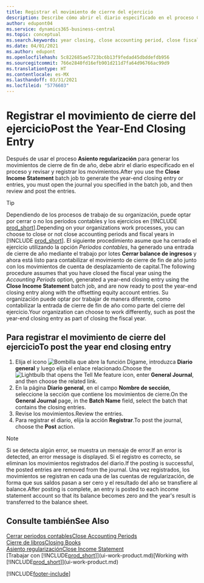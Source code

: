 ```yaml
---
title: Registrar el movimiento de cierre del ejercicio
description: Describe cómo abrir el diario especificado en el proceso Cerrar resultados y, a continuación, revisar y registrar el movimiento de cierre de fin de año.
author: edupont04
ms.service: dynamics365-business-central
ms.topic: conceptual
ms.search.keywords: year closing, close accounting period, close fiscal year, bank account detailed trial balance
ms.date: 04/01/2021
ms.author: edupont
ms.openlocfilehash: 5c822685ae5723bc6b13f9fedad45dbddefdb956
ms.sourcegitcommit: 766e2840fd16efb901d211d7fa64d96766ac99d9
ms.translationtype: HT
ms.contentlocale: es-MX
ms.lasthandoff: 03/31/2021
ms.locfileid: "5776603"
---
```

# <a name="post-the-year-end-closing-entry"></a><span data-ttu-id="46f71-103">Registrar el movimiento de cierre del ejercicio</span><span class="sxs-lookup"><span data-stu-id="46f71-103">Post the Year-End Closing Entry</span></span>

<span data-ttu-id="46f71-104">Después de usar el proceso **Asiento regularización** para generar los movimientos de cierre de fin de año, debe abrir el diario especificado en el proceso y revisar y registrar los movimientos.</span><span class="sxs-lookup"><span data-stu-id="46f71-104">After you use the **Close Income Statement** batch job to generate the year-end closing entry or entries, you must open the journal you specified in the batch job, and then review and post the entries.</span></span>  

> [!TIP]
> <span data-ttu-id="46f71-105">Dependiendo de los procesos de trabajo de su organización, puede optar por cerrar o no los períodos contables y los ejercicios en [!INCLUDE [prod_short](includes/prod_short.md)].</span><span class="sxs-lookup"><span data-stu-id="46f71-105">Depending on your organizations work processes, you can choose to close or not close accounting periods and fiscal years in [!INCLUDE [prod_short](includes/prod_short.md)].</span></span> <span data-ttu-id="46f71-106">El siguiente procedimiento asume que ha cerrado el ejercicio utilizando la opción *Periodos contables*, ha generado una entrada de cierre de año mediante el trabajo por lotes **Cerrar balance de ingresos** y ahora está listo para contabilizar el movimiento de cierre de fin de año junto con los movimientos de cuenta de desplazamiento de capital.</span><span class="sxs-lookup"><span data-stu-id="46f71-106">The following procedure assumes that you have closed the fiscal year using the *Accounting Periods* option, generated a year-end closing entry using the **Close Income Statement** batch job, and are now ready to post the year-end closing entry along with the offsetting equity account entries.</span></span> <span data-ttu-id="46f71-107">Su organización puede optar por trabajar de manera diferente, como contabilizar la entrada de cierre de fin de año como parte del cierre del ejercicio.</span><span class="sxs-lookup"><span data-stu-id="46f71-107">Your organization can choose to work differently, such as post the year-end closing entry as part of closing the fiscal year.</span></span>

## <a name="to-post-the-year-end-closing-entry"></a><span data-ttu-id="46f71-108">Para registrar el movimiento de cierre del ejercicio</span><span class="sxs-lookup"><span data-stu-id="46f71-108">To post the year end closing entry</span></span>

1. <span data-ttu-id="46f71-109">Elija el icono ![Bombilla que abre la función Dígame](media/ui-search/search_small.png "Dígame qué desea hacer"), introduzca **Diario general** y luego elija el enlace relacionado.</span><span class="sxs-lookup"><span data-stu-id="46f71-109">Choose the ![Lightbulb that opens the Tell Me feature](media/ui-search/search_small.png "Tell me what you want to do") icon, enter **General Journal**, and then choose the related link.</span></span>
2. <span data-ttu-id="46f71-110">En la página **Diario general**, en el campo **Nombre de sección**, seleccione la sección que contiene los movimientos de cierre.</span><span class="sxs-lookup"><span data-stu-id="46f71-110">On the **General Journal** page, in the **Batch Name** field, select the batch that contains the closing entries.</span></span>
3. <span data-ttu-id="46f71-111">Revise los movimientos.</span><span class="sxs-lookup"><span data-stu-id="46f71-111">Review the entries.</span></span>
4. <span data-ttu-id="46f71-112">Para registrar el diario, elija la acción **Registrar**.</span><span class="sxs-lookup"><span data-stu-id="46f71-112">To post the journal, choose the **Post** action.</span></span>

> [!NOTE]  
> <span data-ttu-id="46f71-113">Si se detecta algún error, se muestra un mensaje de error.</span><span class="sxs-lookup"><span data-stu-id="46f71-113">If an error is detected, an error message is displayed.</span></span> <span data-ttu-id="46f71-114">Si el registro es correcto, se eliminan los movimientos registrados del diario.</span><span class="sxs-lookup"><span data-stu-id="46f71-114">If the posting is successful, the posted entries are removed from the journal.</span></span> <span data-ttu-id="46f71-115">Una vez registrados, los movimientos se registran en cada una de las cuentas de regularización, de forma que sus saldos pasan a ser cero y el resultado del año se transfiere al balance.</span><span class="sxs-lookup"><span data-stu-id="46f71-115">After posting is complete, an entry is posted to each income statement account so that its balance becomes zero and the year's result is transferred to the balance sheet.</span></span>

## <a name="see-also"></a><span data-ttu-id="46f71-116">Consulte también</span><span class="sxs-lookup"><span data-stu-id="46f71-116">See Also</span></span>

[<span data-ttu-id="46f71-117">Cerrar periodos contables</span><span class="sxs-lookup"><span data-stu-id="46f71-117">Close Accounting Periods</span></span>](year-close-account-periods.md)  
[<span data-ttu-id="46f71-118">Cierre de libros</span><span class="sxs-lookup"><span data-stu-id="46f71-118">Closing Books</span></span>](year-close-books.md)  
[<span data-ttu-id="46f71-119">Asiento regularización</span><span class="sxs-lookup"><span data-stu-id="46f71-119">Close Income Statement</span></span>](year-close-income-statement.md)  
<span data-ttu-id="46f71-120">[Trabajar con [!INCLUDE[prod_short](includes/prod_short.md)]](ui-work-product.md)</span><span class="sxs-lookup"><span data-stu-id="46f71-120">[Working with [!INCLUDE[prod_short](includes/prod_short.md)]](ui-work-product.md)</span></span>


[!INCLUDE[footer-include](includes/footer-banner.md)]